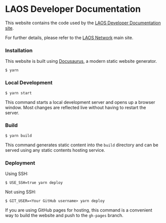 # LAOS Developer Documentation

This website contains the code used by the [LAOS Developer Documentation site](https://docs.laosnetwork.io/). 

For further details, please refer to the [LAOS Network](https://laosnetwork.io/) main site.


### Installation

This website is built using [Docusaurus](https://docusaurus.io/), a modern static website generator.

```
$ yarn
```

### Local Development

```
$ yarn start
```

This command starts a local development server and opens up a browser window. Most changes are reflected live without having to restart the server.

### Build

```
$ yarn build
```

This command generates static content into the `build` directory and can be served using any static contents hosting service.

### Deployment

Using SSH:

```
$ USE_SSH=true yarn deploy
```

Not using SSH:

```
$ GIT_USER=<Your GitHub username> yarn deploy
```

If you are using GitHub pages for hosting, this command is a convenient way to build the website and push to the `gh-pages` branch.
